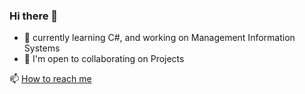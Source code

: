 ### Hi there 👋
- 🔭 currently learning C#, and working on Management Information Systems
- 👯 I'm open to collaborating on Projects



📫 [How to reach me](https://www.linkedin.com/in/eymen-efe-altun-a1681821b/)
<!--
**XleRach/Xlerach** is a ✨ _special_ ✨ repository because its `README.md` (this file) appears on your GitHub profile.

Here are some ideas to get you started:

- 🔭 I’m currently working on ...
- 🌱 I’m currently learning ...
- 👯 I’m looking to collaborate on ...
- 🤔 I’m looking for help with ...
- 💬 Ask me about ...
- 📫 How to reach me: ...
- 😄 Pronouns: ...
- ⚡ Fun fact: ...
-->
